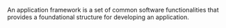 
An application framework is a set of common software functionalities that provides a foundational structure for developing an application.

